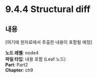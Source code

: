 # 9.4.4 Structural diff

## 내용

[여기에 원자료에서 추출한 내용이 포함될 예정]

**노드 레벨**: node4  
**파일 타입**: 내용 포함 (Leaf 노드)  
**Part**: Part2  
**Chapter**: ch9  
